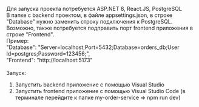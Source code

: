 Для запуска проекта потребуется ASP.NET 8, React.JS, PostgreSQL<br />
В папке с backend проектом, в файле appsettings.json, в строке "Database" нужно заменить строку подключения к PostgreSQL.<br />Возможно, также потребуется подправить порт frontend приложения в строке "Frontend".
<br />
Пример:<br />
"Database": "Server=localhost;Port=5432;Database=orders_db;User Id=postgres;Password=123456;",<br />
"Frontend": "http://localhost:5173"<br />
<br />
Запуск:<br />
1) Запустить backend приложение с помощью Visual Studio<br />
2) Запустить frontend приложение с помощью Visual Studio Code (в терминале перейдите к папке my-order-service => npm run dev)

